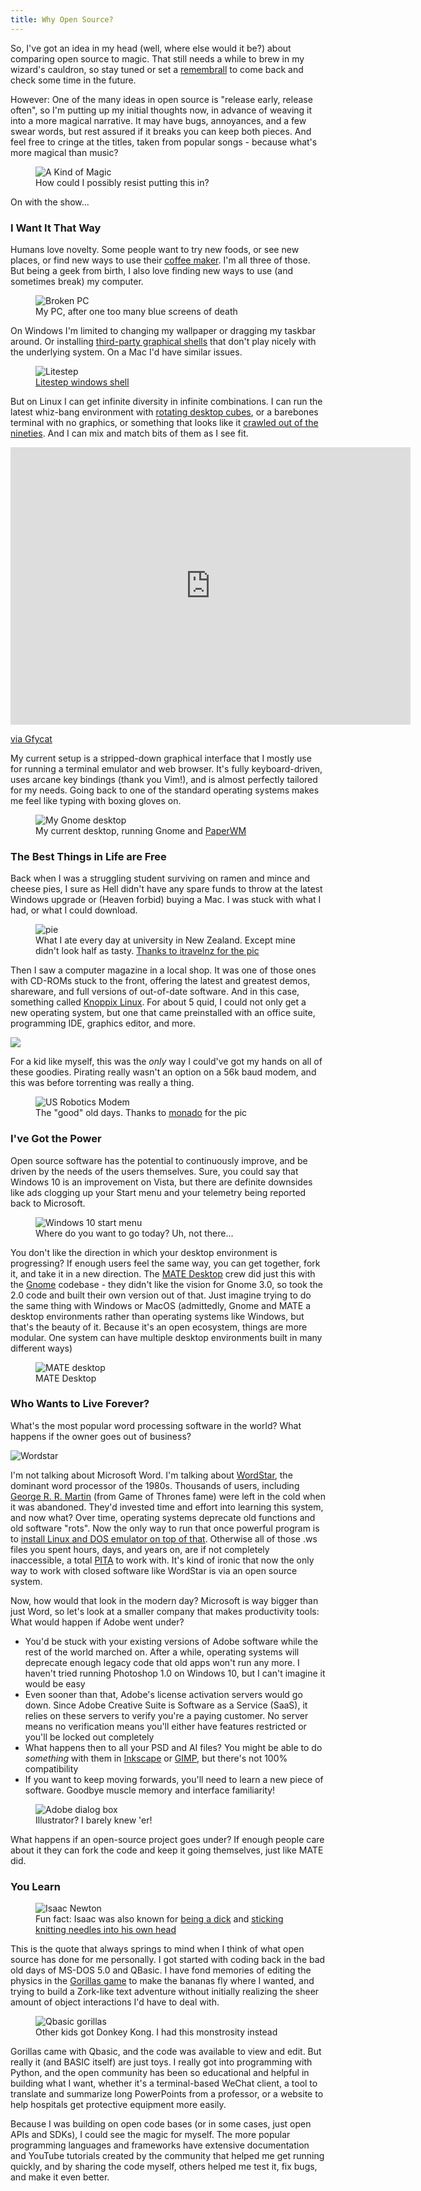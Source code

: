 ```yaml
---
title: Why Open Source?
---
```


So, I've got an idea in my head (well, where else would it be?) about comparing open source to magic. That still needs a while to brew in my wizard's cauldron, so stay tuned or set a [remembrall](https://harrypotter.fandom.com/wiki/Remembrall) to come back and check some time in the future.

However: One of the many ideas in open source is "release early, release often", so I'm putting up my initial thoughts now, in advance of weaving it into a more magical narrative. It may have bugs, annoyances, and a few swear words, but rest assured if it breaks you can keep both pieces. And feel free to cringe at the titles, taken from popular songs - because what's more magical than music?

<figure>
  <img src="{{site.url}}/images/open_source/a-kind-of-magic.jpg" alt="A Kind of Magic"/>
  <figcaption>How could I possibly resist putting this in?</figcaption>
</figure>

On with the show...

<!-- more -->

### I Want It That Way

Humans love novelty. Some people want to try new foods, or see new places, or find new ways to use their [coffee maker](https://www.youtube.com/watch?v=Z9Pa7hxJUfA). I'm all three of those. But being a geek from birth, I also love finding new ways to use (and sometimes break) my computer.

<figure>
  <img src="{{site.url}}/images/open_source/broken-pc.jpg" alt="Broken PC"/>
  <figcaption>My PC, after one too many blue screens of death</figcaption>
</figure>

On Windows I'm limited to changing my wallpaper or dragging my taskbar around. Or installing [third-party graphical shells](https://en.wikipedia.org/wiki/List_of_alternative_shells_for_Windows) that don't play nicely with the underlying system. On a Mac I'd have similar issues.

<figure>
  <img src="{{site.url}}/images/open_source/litestep.jpg" alt="Litestep"/>
  <figcaption><a href="https://github.com/lsdev/LiteStep">Litestep windows shell</a></figcaption>
</figure>

But on Linux I can get infinite diversity in infinite combinations. I can run the latest whiz-bang environment with [rotating desktop cubes](https://www.youtube.com/watch?v=4QokOwvPxrE), or a barebones terminal with no graphics, or something that looks like it [crawled out of the nineties](https://www.theregister.co.uk/2012/08/09/cde_goes_opensource/). And I can mix and match bits of them as I see fit.

<iframe src='https://gfycat.com/ifr/PresentBareIcterinewarbler' frameborder='0' scrolling='no' allowfullscreen width='640' height='444'></iframe><p> <a href="https://gfycat.com/presentbareicterinewarbler">via Gfycat</a></p>

My current setup is a stripped-down graphical interface that I mostly use for running a terminal emulator and web browser. It's fully keyboard-driven, uses arcane key bindings (thank you Vim!), and is almost perfectly tailored for my needs. Going back to one of the standard operating systems makes me feel like typing with boxing gloves on.

<figure>
  <img src="{{site.url}}/images/open_source/2020_gnome-desktop.png" alt="My Gnome desktop"/>
  <figcaption>My current desktop, running Gnome and <a href="https://github.com/paperwm/PaperWM">PaperWM</a></figcaption>
</figure>

### The Best Things in Life are Free

Back when I was a struggling student surviving on ramen and mince and cheese pies, I sure as Hell didn't have any spare funds to throw at the latest Windows upgrade or (Heaven forbid) buying a Mac. I was stuck with what I had, or what I could download.

<figure>
  <img src="{{site.url}}/images/open_source/pie.jpg" alt="pie"/>
  <figcaption>What I ate every day at university in New Zealand. Except mine didn't look half as tasty. <a href="https://www.flickr.com/photos/itravelnz/7667051700">Thanks to itravelnz for the pic</a></figcaption>
</figure>

Then I saw a computer magazine in a local shop. It was one of those ones with CD-ROMs stuck to the front, offering the latest and greatest demos, shareware, and full versions of out-of-date software. And in this case, something called [Knoppix Linux](https://www.knopper.net/knoppix/index-en.html). For about 5 quid, I could not only get a new operating system, but one that came preinstalled with an office suite, programming IDE, graphics editor, and more.

![](/images/open_source/knoppix.jpg)

For a kid like myself, this was the *only* way I could've got my hands on all of these goodies. Pirating really wasn't an option on a 56k baud modem, and this was before torrenting was really a thing.

<figure>
  <img src="{{site.url}}/images/open_source/modem.jpg" alt="US Robotics Modem"/>
  <figcaption>The "good" old days. Thanks to <a href="https://www.flickr.com/photos/monado/4406606802">monado</a> for the pic</figcaption>
</figure>

### I've Got the Power

Open source software has the potential to continuously improve, and be driven by the needs of the users themselves. Sure, you could say that Windows 10 is an improvement on Vista, but there are definite downsides like ads clogging up your Start menu and your telemetry being reported back to Microsoft.

<figure>
  <img src="{{site.url}}/images/open_source/start_menu_ads.png" alt="Windows 10 start menu"/>
  <figcaption>Where do you want to go today? Uh, not there...</figcaption>
</figure>

You don't like the direction in which your desktop environment is progressing? If enough users feel the same way, you can get together, fork it, and take it in a new direction. The [MATE Desktop](https://mate-desktop.org/) crew did just this with the [Gnome](http://www.gnome.org) codebase - they didn't like the vision for Gnome 3.0, so took the 2.0 code and built their own version out of that. Just imagine trying to do the same thing with Windows or MacOS (admittedly, Gnome and MATE a desktop environments rather than operating systems like Windows, but that's the beauty of it. Because it's an open ecosystem, things are more modular. One system can have multiple desktop environments built in many different ways)

<figure>
  <img src="{{site.url}}/images/open_source/mate.jpg" alt="MATE desktop"/>
  <figcaption>MATE Desktop</figcaption>
</figure>

### Who Wants to Live Forever?

What's the most popular word processing software in the world? What happens if the owner goes out of business?

  <img src="{{site.url}}/images/open_source/wordstar.jpg" alt="Wordstar"/>

I'm not talking about Microsoft Word. I'm talking about [WordStar](https://en.wikipedia.org/wiki/WordStar), the dominant word processor of the 1980s. Thousands of users, including [George R. R. Martin](https://slate.com/technology/2014/05/george-r-r-martin-writes-on-dos-based-wordstar-4-0-software-from-the-1980s.html) (from Game of Thrones fame) were left in the cold when it was abandoned. They'd invested time and effort into learning this system, and now what? Over time, operating systems deprecate old functions and old software "rots". Now the only way to run that once powerful program is to [install Linux and DOS emulator on top of that](https://en.wikipedia.org/wiki/WordStar#Running_WordStar_in_modern_platforms). Otherwise all of those .ws files you spent hours, days, and years on, are if not completely inaccessible, a total [PITA](https://www.netlingo.com/word/pita.php) to work with. It's kind of ironic that now the only way to work with closed software like WordStar is via an open source system.

Now, how would that look in the modern day? Microsoft is way bigger than just Word, so let's look at a smaller company that makes productivity tools: What would happen if Adobe went under?

* You'd be stuck with your existing versions of Adobe software while the rest of the world marched on. After a while, operating systems will deprecate enough legacy code that old apps won't run any more. I haven't tried running Photoshop 1.0 on Windows 10, but I can't imagine it would be easy
* Even sooner than that, Adobe's license activation servers would go down. Since Adobe Creative Suite is Software as a Service (SaaS), it relies on these servers to verify you're a paying customer. No server means no verification means you'll either have features restricted or you'll be locked out completely
* What happens then to all your PSD and AI files? You might be able to do *something* with them in [Inkscape](https://inkscape.org/) or [GIMP](http://www.gimp.org), but there's not 100% compatibility
* If you want to keep moving forwards, you'll need to learn a new piece of software. Goodbye muscle memory and interface familiarity!

<figure>
  <img src="{{site.url}}/images/open_source/adobe_nope.png" alt="Adobe dialog box"/>
  <figcaption>Illustrator? I barely knew 'er!</figcaption>
</figure>

What happens if an open-source project goes under? If enough people care about it they can fork the code and keep it going themselves, just like MATE did.

### You Learn

<figure>
  <img src="{{site.url}}/images/open_source/newton.jpg" alt="Isaac Newton"/>
  <figcaption>Fun fact: Isaac was also known for <a href="https://www.forbes.com/sites/rosspomeroy/2013/11/04/why-was-isaac-newton-such-a-jerk/">being a dick</a> and <a href="https://psmag.com/social-justice/newtons-needle-scientific-self-experimentation-86583">sticking knitting needles into his own head</a></figcaption>
</figure>

This is the quote that always springs to mind when I think of what open source has done for me personally. I got started with coding back in the bad old days of MS-DOS 5.0 and QBasic. I have fond memories of editing the physics in the [Gorillas game](https://classicreload.com/qbasic-gorillas.html) to make the bananas fly where I wanted, and trying to build a Zork-like text adventure without initially realizing the sheer amount of object interactions I'd have to deal with.

<figure>
  <img src="{{site.url}}/images/open_source/gorilla.jpg" alt="Qbasic gorillas"/>
  <figcaption>Other kids got Donkey Kong. I had this monstrosity instead</figcaption>
</figure>

Gorillas came with Qbasic, and the code was available to view and edit. But really it (and BASIC itself) are just toys. I really got into programming with Python, and the open community has been so educational and helpful in building what I want, whether it's a terminal-based WeChat client, a tool to translate and summarize long PowerPoints from a professor, or a website to help hospitals get protective equipment more easily.

Because I was building on open code bases (or in some cases, just open APIs and SDKs), I could see the magic for myself. The more popular programming languages and frameworks have extensive documentation and YouTube tutorials created by the community that helped me get running quickly, and by sharing the code myself, others helped me test it, fix bugs, and make it even better.

